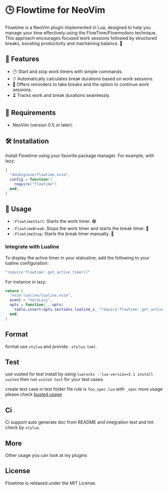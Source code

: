 # 🕒 Flowtime for NeoVim

Flowtime is a NeoVim plugin implemented in Lua, designed to help you manage your time effectively using the FlowTime/Flowmodoro technique. This approach encourages focused work sessions followed by structured breaks, boosting productivity and maintaining balance. 🚀

## 🌟 Features

- 🕑 Start and stop work timers with simple commands.
- ⏱ Automatically calculates break durations based on work sessions.
- 🚨 Offers reminders to take breaks and the option to continue work sessions.
- ⏳ Tracks work and break durations seamlessly.

## 🔧 Requirements

- NeoVim (version 0.5 or later).

## 🛠 Installation

Install Flowtime using your favorite package manager. For example, with lazy:

```lua
{
  "donbignose/flowtime.nvim",
  config = function()
    require("flowtime")
  end,
}
```

## 🚀 Usage

- `:FlowtimeStart`: Starts the work timer. 🟢
- `:FlowtimeBreak`: Stops the work timer and starts the break timer. 🔴
- `:FlowtimeStop`: Starts the break timer manually. 🌙

### Integrate with Lualine

To display the active timer in your statusline, add the following to your lualine configuration:

```lua
"require'flowtime'.get_active_timer()"
```

For instance in lazy:

```lua
return {
  "nvim-lualine/lualine.nvim",
  event = "VeryLazy",
  opts = function(_, opts)
    table.insert(opts.sections.lualine_x, "require'flowtime'.get_active_timer()")
  end,
}
```

## Format

format use `stylua` and provide `.stylua.toml`.

## Test

use vusted for test install by using `luarocks --lua-version=5.1 install vusted` then run `vusted test`
for your test cases.

create test case in test folder file rule is `foo_spec.lua` with `_spec` more usage please check
[busted usage](https://lunarmodules.github.io/busted/)

## Ci

Ci support auto generate doc from README and integration test and lint check by `stylua`.

## More

Other usage you can look at my plugins

## License

Flowtime is released under the MIT License.
